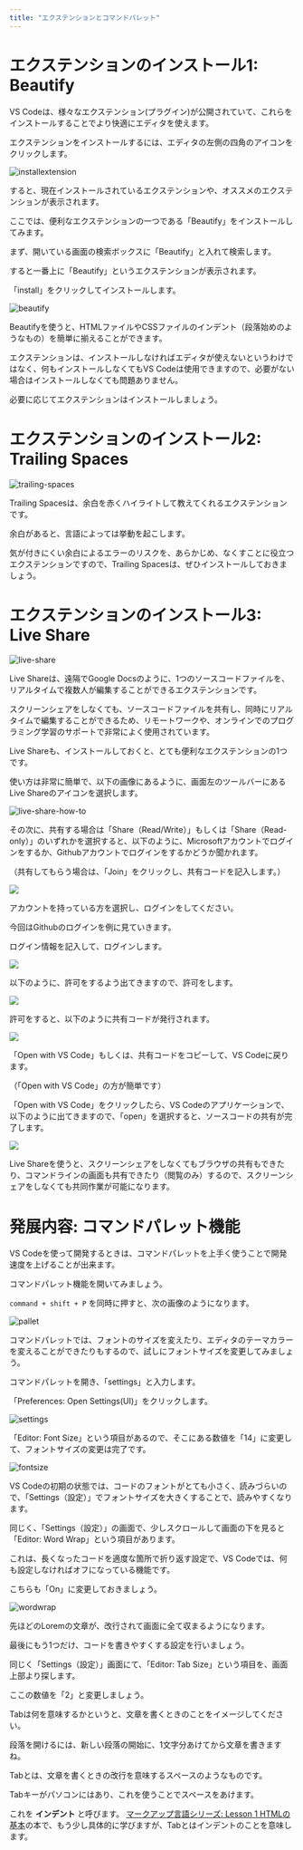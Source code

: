 ```yaml
---
title: "エクステンションとコマンドパレット"
---
```


# エクステンションのインストール1: Beautify

VS Codeは、様々なエクステンション\(プラグイン\)が公開されていて、これらをインストールすることでより快適にエディタを使えます。

エクステンションをインストールするには、エディタの左側の四角のアイコンをクリックします。

![installextension](https://storage.googleapis.com/zenn-user-upload/orgc8zkpo2v6bydnq5z2b4vdjl73)

すると、現在インストールされているエクステンションや、オススメのエクステンションが表示されます。

ここでは、便利なエクステンションの一つである「Beautify」をインストールしてみます。

まず、開いている画面の検索ボックスに「Beautify」と入れて検索します。

すると一番上に「Beautify」というエクステンションが表示されます。

「install」をクリックしてインストールします。

![beautify](https://storage.googleapis.com/zenn-user-upload/7d04ebo3lqxcgstijp2e2j7wt64z)

Beautifyを使うと、HTMLファイルやCSSファイルのインデント（段落始めのようなもの）を簡単に揃えることができます。

エクステンションは、インストールしなければエディタが使えないというわけではなく、何もインストールしなくてもVS Codeは使用できますので、必要がない場合はインストールしなくても問題ありません。

必要に応じてエクステンションはインストールしましょう。

# エクステンションのインストール2: Trailing Spaces

![trailing-spaces](https://storage.googleapis.com/zenn-user-upload/l6mbjiaj1907klbj9r1pghcfrldn)

Trailing Spacesは、余白を赤くハイライトして教えてくれるエクステンションです。

余白があると、言語によっては挙動を起こします。

気が付きにくい余白によるエラーのリスクを、あらかじめ、なくすことに役立つエクステンションですので、Trailing Spacesは、ぜひインストールしておきましょう。

# エクステンションのインストール3: Live Share

![live-share](https://storage.googleapis.com/zenn-user-upload/mo6xo6cl7tp1euv32edii19989ns)

Live Shareは、遠隔でGoogle Docsのように、1つのソースコードファイルを、リアルタイムで複数人が編集することができるエクステンションです。

スクリーンシェアをしなくても、ソースコードファイルを共有し、同時にリアルタイムで編集することができるため、リモートワークや、オンラインでのプログラミング学習のサポートで非常によく使用されています。

Live Shareも、インストールしておくと、とても便利なエクステンションの1つです。

使い方は非常に簡単で、以下の画像にあるように、画面左のツールバーにあるLive Shareのアイコンを選択します。

![live-share-how-to](https://storage.googleapis.com/zenn-user-upload/yl292oa0zqiywmsqob8eqvsbpzwb)

その次に、共有する場合は「Share（Read/Write）」もしくは「Share（Read-only）」のいずれかを選択すると、以下のように、Microsoftアカウントでログインをするか、Githubアカウントでログインをするかどうか聞かれます。

（共有してもらう場合は、「Join」をクリックし、共有コードを記入します。）

![](https://storage.googleapis.com/zenn-user-upload/mjovujhpsswirh12rtxsm9458n5z)

アカウントを持っている方を選択し、ログインをしてください。

今回はGithubのログインを例に見ていきます。

ログイン情報を記入して、ログインします。

![](https://storage.googleapis.com/zenn-user-upload/y127t9fb0ofay9naudzovf9nun0b)

以下のように、許可をするよう出てきますので、許可をします。

![](https://storage.googleapis.com/zenn-user-upload/s88pu8ptvciduxz4igi57ffuk3hg)

許可をすると、以下のように共有コードが発行されます。

![](https://storage.googleapis.com/zenn-user-upload/cf6pzvh54c9iick47qzibliicepy)

「Open with VS Code」もしくは、共有コードをコピーして、VS Codeに戻ります。

（「Open with VS Code」の方が簡単です）

「Open with VS Code」をクリックしたら、VS Codeのアプリケーションで、以下のように出てきますので、「open」を選択すると、ソースコードの共有が完了します。

![](https://storage.googleapis.com/zenn-user-upload/qyrpclx7r9c4ijnr0ml1m55m9mli)

Live Shareを使うと、スクリーンシェアをしなくてもブラウザの共有もできたり、コマンドラインの画面も共有できたり（閲覧のみ）するので、スクリーンシェアをしなくても共同作業が可能になります。

# 発展内容: コマンドパレット機能

VS Codeを使って開発するときは、コマンドパレットを上手く使うことで開発速度を上げることが出来ます。

コマンドパレット機能を開いてみましょう。

`command + shift + P` を同時に押すと、次の画像のようになります。

![pallet](https://storage.googleapis.com/zenn-user-upload/580hzkd7y2073fdjicqqwp3ipqeh)

コマンドパレットでは、フォントのサイズを変えたり、エディタのテーマカラーを変えることができたりもするので、試しにフォントサイズを変更してみましょう。

コマンドパレットを開き、「settings」と入力します。

「Preferences: Open Settings\(UI\)」をクリックします。

![settings](https://storage.googleapis.com/zenn-user-upload/6kowyfcaf1mmqmpra07gf2482e61)

「Editor: Font Size」という項目があるので、そこにある数値を「14」に変更して、フォントサイズの変更は完了です。

![fontsize](https://storage.googleapis.com/zenn-user-upload/jwjq8dofthd5eh6jf2ym03q3q0j1)

VS Codeの初期の状態では、コードのフォントがとても小さく、読みづらいので、「Settings（設定）」でフォントサイズを大きくすることで、読みやすくなります。

同じく、「Settings（設定）」の画面で、少しスクロールして画面の下を見ると「Editor: Word Wrap」という項目があります。

これは、長くなったコードを適度な箇所で折り返す設定で、VS Codeでは、何も設定しなければオフになっている機能です。

こちらも「On」に変更しておきましょう。

![wordwrap](https://storage.googleapis.com/zenn-user-upload/6pckdyc7horrwa11fqzvn84cyuuc)

先ほどのLoremの文章が、改行されて画面に全て収まるようになります。

最後にもう1つだけ、コードを書きやすくする設定を行いましょう。

同じく「Settings（設定）」画面にて、「Editor: Tab Size」という項目を、画面上部より探します。

ここの数値を「2」と変更しましょう。

Tabは何を意味するかというと、文章を書くときのことをイメージしてください。

段落を開けるには、新しい段落の開始に、1文字分あけてから文章を書きますね。

Tabとは、文章を書くときの改行を意味するスペースのようなものです。

Tabキーがパソコンにはあり、これを使うことでスペースをあけます。

これを **インデント** と呼びます。 [マークアップ言語シリーズ: Lesson 1 HTMLの基本](https://zenn.dev/arisa_dev/books/markup-lesson1)の本で、もう少し具体的に学びますが、Tabとはインデントのことを意味します。